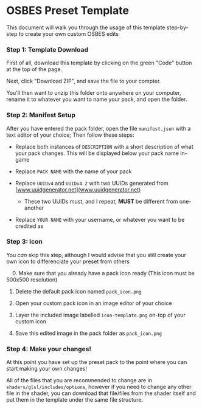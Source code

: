 # OSBES Preset Template

This document will walk you through the usage of this template step-by-step to create your own custom OSBES edits

### Step 1: Template Download

First of all, download this template by clicking on the green "Code" button at the top of the page.

Next, click "Download ZIP", and save the file to your compter.

You'll then want to unzip this folder onto anywhere on your computer, rename it to whatever you want to name your pack, and open the folder.

### Step 2: Manifest Setup

After you have entered the pack folder, open the file `manifest.json` with a text editor of your choice; Then follow these steps:

- Replace both instances of `DESCRIPTION` with a short description of what your pack changes. This will be displayed below your pack name in-game

- Replace `PACK NAME` with the name of your pack

- Replace `UUIDv4` and `UUIDv4 2`  with two UUIDs generated from [www.uuidgenerator.net](www.uuidgenerator.net)
  
  - These two UUIDs must, and I repeat, **MUST** be different from one-another

- Replace `YOUR NAME` with your username, or whatever you want to be credited as

### Step 3: Icon

You *can* skip this step, although I would advise that you still create your own icon to differenciate your preset from others

    0. Make sure that you already have a pack icon ready (This icon must be 500x500 resolution)

1. Delete the default pack icon named `pack_icon.png`

2. Open your custom pack icon in an image editor of your choice

3. Layer the included image labelled `icon-template.png` on-top of your custom icon

4. Save this edited image in the pack folder as `pack_icon.png`

### Step 4: Make your changes!

At this point you have set up the preset pack to the point where you can start making your own changes!

All of the files that you are recommended to change are in `shaders/glsl/includes/options`, however if you need to change any other file in the shader, you can download that file/files from the shader itself and put them in the template under the same file structure.